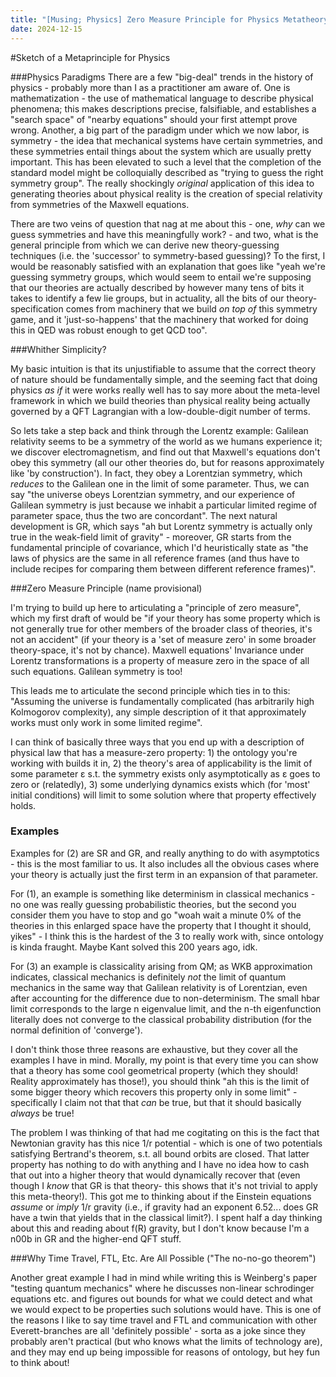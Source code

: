 ```yaml
---
title: "[Musing; Physics] Zero Measure Principle for Physics Metatheory"
date: 2024-12-15
---
```


#Sketch of a Metaprinciple for Physics

###Physics Paradigms
There are a few "big-deal" trends in the history of physics - probably more than I as a practitioner am aware of.  One is mathematization - the use of mathematical language to describe physical phenomena; this makes descriptions precise, falsifiable, and establishes a "search space" of "nearby equations" should your first attempt prove wrong.  Another, a big part of the paradigm under which we now labor, is symmetry - the idea that mechanical systems have certain symmetries, and these symmetries entail things about the system which are usually pretty important.  This has been elevated to such a level that the completion of the standard model might be colloquially described as "trying to guess the right symmetry group".  The really shockingly _original_ application of this idea to generating theories about physical reality is the creation of special relativity from symmetries of the Maxwell equations.

There are two veins of question that nag at me about this - one, _why_ can we guess symmetries and have this meaningfully work? - and two, what is the general principle from which we can derive new theory-guessing techniques (i.e. the 'successor' to symmetry-based guessing)?  To the first, I would be reasonably satisfied with an explanation that goes like "yeah we're guessing symmetry groups, which would seem to entail we're supposing that our theories are actually described by however many tens of bits it takes to identify a few lie groups, but in actuality, all the bits of our theory-specification comes from machinery that we build _on top of_ this symmetry game, and it 'just-so-happens' that the machinery that worked for doing this in QED was robust enough to get QCD too".

###Whither Simplicity?

My basic intuition is that its unjustifiable to assume that the correct theory of nature should be fundamentally simple, and the seeming fact that doing physics _as if_ it were works really well has to say more about the meta-level framework in which we build theories than physical reality being actually governed by a QFT Lagrangian with a low-double-digit number of terms.

So lets take a step back and think through the Lorentz example: Galilean relativity seems to be a symmetry of the world as we humans experience it; we discover electromagnetism, and find out that Maxwell's equations don't obey this symmetry (all our other theories do, but for reasons approximately like 'by construction').  In fact, they obey a Lorentzian symmetry, which _reduces_ to the Galilean one in the limit of some parameter.  Thus, we can say "the universe obeys Lorentzian symmetry, and our experience of Galilean symmetry is just because we inhabit a particular limited regime of parameter space, thus the two are concordant".  The next natural development is GR, which says "ah but Lorentz symmetry is actually only true in the weak-field limit of gravity" - moreover, GR starts from the fundamental principle of covariance, which I'd heuristically state as "the laws of physics are the same in all reference frames (and thus have to include recipes for comparing them between different reference frames)".

###Zero Measure Principle (name provisional)

I'm trying to build up here to articulating a "principle of zero measure", which my first draft of would be "if your theory has some property which is not generally true for other members of the broader class of theories, it's not an accident" (if your theory is a 'set of measure zero' in some broader theory-space, it's not by chance).  Maxwell equations' Invariance under Lorentz transformations is a property of measure zero in the space of all such equations.  Galilean symmetry is too!

This leads me to articulate the second principle which ties in to this: "Assuming the universe is fundamentally complicated (has arbitrarily high Kolmogorov complexity), any simple description of it that approximately works must only work in some limited regime".

I can think of basically three ways that you end up with a description of physical law that has a measure-zero property: 1) the ontology you're working with builds it in, 2) the theory's area of applicability is the limit of some parameter ε s.t. the symmetry exists only asymptotically as ε goes to zero or (relatedly), 3) some underlying dynamics exists which (for 'most' initial conditions) will limit to some solution where that property effectively holds.

### Examples

Examples for (2) are SR and GR, and really anything to do with asymptotics - this is the most familiar to us.  It also includes all the obvious cases where your theory is actually just the first term in an expansion of that parameter.

For (1), an example is something like determinism in classical mechanics - no one was really guessing probabilistic theories, but the second you consider them you have to stop and go "woah wait a minute 0% of the theories in this enlarged space have the property that I thought it should, yikes" - I think this is the hardest of the 3 to really work with, since ontology is kinda fraught.  Maybe Kant solved this 200 years ago, idk.

For (3) an example is classicality arising from QM; as WKB approximation indicates, classical mechanics is definitely _not_ the limit of quantum mechanics in the same way that Galilean relativity is of Lorentzian, even after accounting for the difference due to non-determinism.  The small hbar limit corresponds to the large n eigenvalue limit, and the n-th eigenfunction literally does not converge to the classical probability distribution (for the normal definition of 'converge').

I don't think those three reasons are exhaustive, but they cover all the examples I have in mind.
Morally, my point is that every time you can show that a theory has some cool geometrical property (which they should!  Reality approximately has those!), you should think "ah this is the limit of some bigger theory which recovers this property only in some limit" - specifically I claim not that that _can_ be true, but that it should basically _always_ be true!

The problem I was thinking of that had me cogitating on this is the fact that Newtonian gravity has this nice 1/r potential - which is one of two potentials satisfying Bertrand's theorem, s.t. all bound orbits are closed.  That latter property has nothing to do with anything and I have no idea how to cash that out into a higher theory that would dynamically recover that (even though I _know_ that GR is that theory- this shows that it's not trivial to apply this meta-theory!).  This got me to thinking about if the Einstein equations _assume_ or _imply_ 1/r gravity (i.e., if gravity had an exponent 6.52... does GR have a twin that yields that in the classical limit?).  I spent half a day thinking about this and reading about f(R) gravity, but I don't know because I'm a n00b in GR and the higher-end QFT stuff.

###Why Time Travel, FTL, Etc. Are All Possible ("The no-no-go theorem")

Another great example I had in mind while writing this is Weinberg's paper "testing quantum mechanics" where he discusses non-linear schrodinger equations etc. and figures out bounds for what we could detect and what we would expect to be properties such solutions would have.  This is one of the reasons I like to say time travel and FTL and communication with other Everett-branches are all 'definitely possible' - sorta as a joke since they probably aren't practical (but who knows what the limits of technology are), and they may end up being impossible for reasons of ontology, but hey fun to think about!
